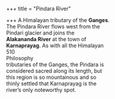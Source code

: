 +++
title = "Pindara River"

+++
A Himalayan tributary of the **Ganges**.  
The Pindara River flows west from the  
Pindari glacier and joins the  
**Alakananda River** at the town of  
**Karnaprayag**. As with all the Himalayan  
510  
Philosophy  
tributaries of the Ganges, the Pindara is  
considered sacred along its length, but  
this region is so mountainous and so  
thinly settled that Karnaprayag is the  
river’s only noteworthy spot.